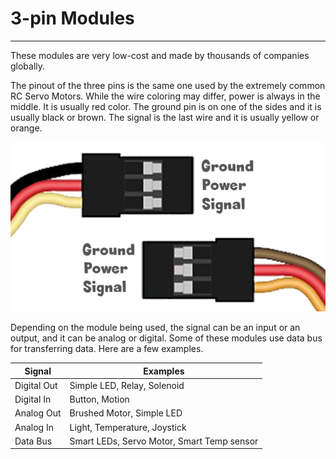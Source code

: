 ﻿# 3-pin Modules

---

These modules are very low-cost and made by thousands of companies globally.

The pinout of the three pins is the same one used by the extremely common RC Servo Motors. While the wire coloring may differ, power is always in the middle. It is usually red color. The ground pin is on one of the sides and it is usually black or brown. The signal is the last wire and it is usually yellow or orange.

![3-pin Pinout](images/3pin-pinout.png)

Depending on the module being used, the signal can be an input or an output, and it can be analog or digital. Some of these modules use data bus for transferring data. Here are a few examples.
 

 | Signal | Examples
 |--- |---
 | Digital Out	| Simple LED, Relay, Solenoid
 | Digital In	| Button, Motion
 | Analog Out	| Brushed Motor, Simple LED
 | Analog In	| Light, Temperature, Joystick
 | Data Bus		| Smart LEDs, Servo Motor, Smart Temp sensor

